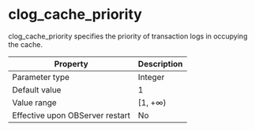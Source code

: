 clog_cache_priority 
========================================

clog_cache_priority specifies the priority of transaction logs in occupying the cache. 


|          **Property**           | **Description** |
|---------------------------------|-----------------|
| Parameter type                  | Integer         |
| Default value                   | 1               |
| Value range                     | \[1, +∞)        |
| Effective upon OBServer restart | No              |


